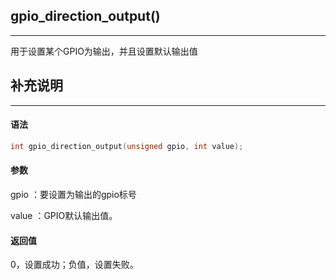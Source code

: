 ## gpio_direction_output()

---

用于设置某个GPIO为输出，并且设置默认输出值

## 补充说明

---

#### 语法

```c
int gpio_direction_output(unsigned gpio, int value);
```

#### 参数

gpio ：要设置为输出的gpio标号

value ：GPIO默认输出值。

#### 返回值

0，设置成功；负值，设置失败。
